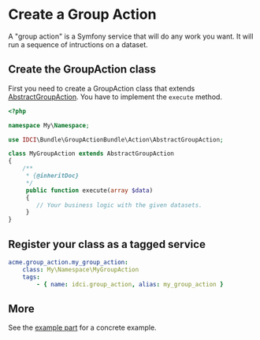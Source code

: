 # Create a Group Action

A "group action" is a Symfony service that will do any work you want. It will run a sequence of intructions on a dataset.

Create the GroupAction class
----------------------------

First you need to create a GroupAction class that extends [AbstractGroupAction](../../Action/AbstractGroupAction).
You have to implement the `execute` method.

```php
<?php

namespace My\Namespace;

use IDCI\Bundle\GroupActionBundle\Action\AbstractGroupAction;

class MyGroupAction extends AbstractGroupAction
{
    /**
     * {@inheritDoc}
     */
     public function execute(array $data)
     {
        // Your business logic with the given datasets.
     }
}
```

Register your class as a tagged service
---------------------------------------

```yml
acme.group_action.my_group_action:
    class: My\Namespace\MyGroupAction
    tags:
        - { name: idci.group_action, alias: my_group_action }
```

More
----

See the [example part](example.md) for a concrete example.
